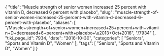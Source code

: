 {
    "title": "Muscle strength of senior women increased 25 percent with vitamin D, decreased 6 percent with placebo",
    "slug": "muscle-strength-of-senior-women-increased-25-percent-with-vitamin-d-decreased-6-percent-with-placebo",
    "aliases": [
        "/Muscle+strength+of+senior+women+increased+25+percent+with+vitamin+D+decreased+6+percent+with+placebo+\u2013+Oct+2016",
        "/7934"
    ],
    "tiki_page_id": 7934,
    "date": "2016-10-30",
    "categories": [
        "Seniors",
        "Sports and Vitamin D",
        "Women"
    ],
    "tags": [
        "Seniors",
        "Sports and Vitamin D",
        "Women"
    ]
}
